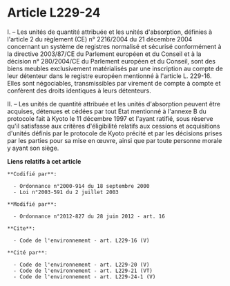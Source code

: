 # Article L229-24

I. – Les unités de quantité attribuée et les unités d'absorption, définies à l'article 2 du règlement (CE) n° 2216/2004 du 21
décembre 2004 concernant un système de registres normalisé et sécurisé conformément à la directive 2003/87/CE du Parlement
européen et du Conseil et à la décision n° 280/2004/CE du Parlement européen et du Conseil, sont des biens meubles
exclusivement matérialisés par une inscription au compte de leur détenteur dans le registre européen mentionné à l'article L.
229-16. Elles sont négociables, transmissibles par virement de compte à compte et confèrent des droits identiques à leurs
détenteurs.

II. – Les unités de quantité attribuée et les unités d'absorption peuvent être acquises, détenues et cédées par tout Etat
mentionné à l'annexe B du protocole fait à Kyoto le 11 décembre 1997 et l'ayant ratifié, sous réserve qu'il satisfasse aux
critères d'éligibilité relatifs aux cessions et acquisitions d'unités définis par le protocole de Kyoto précité et par les
décisions prises par les parties pour sa mise en œuvre, ainsi que par toute personne morale y ayant son siège.

**Liens relatifs à cet article**

	**Codifié par**:

	  - Ordonnance n°2000-914 du 18 septembre 2000
	  - Loi n°2003-591 du 2 juillet 2003

	**Modifié par**:

	  - Ordonnance n°2012-827 du 28 juin 2012 - art. 16

	**Cite**:

	  - Code de l'environnement - art. L229-16 (V)

	**Cité par**:

	  - Code de l'environnement - art. L229-20 (V)
	  - Code de l'environnement - art. L229-21 (VT)
	  - Code de l'environnement - art. L229-24-1 (V)
